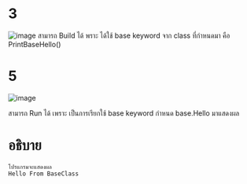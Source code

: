 # 3 #
![image](https://github.com/ThanaloekKaisai/03376836-OOP-2566-Lab-08/assets/144195683/22b6e1e8-7526-44f1-9b88-9c843da6cd7e)
สามารถ Build ได้ พราะ ได้ใช้ base keyword จาก class ที่กำหนดมา คือ PrintBaseHello()

# 5 #

![image](https://github.com/ThanaloekKaisai/03376836-OOP-2566-Lab-08/assets/144195683/b591db89-0f1a-47f5-a1a0-f0773d28b46e)

สามารถ Run ได้ เพราะ เป็นการเรียกใช้ base keyword กำหนด base.Hello มาแสดงผล
# อธิบาย # 
```
โปรแกรมจะแสดงผล
Hello From BaseClass
